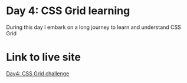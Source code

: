 # Day 4: CSS Grid learning
During this day I embark on a long journey to learn and understand CSS Grid

# Link to live site
[Day4: CSS Grid challenge](https://gracious-engelbart-72238e.netlify.com/)